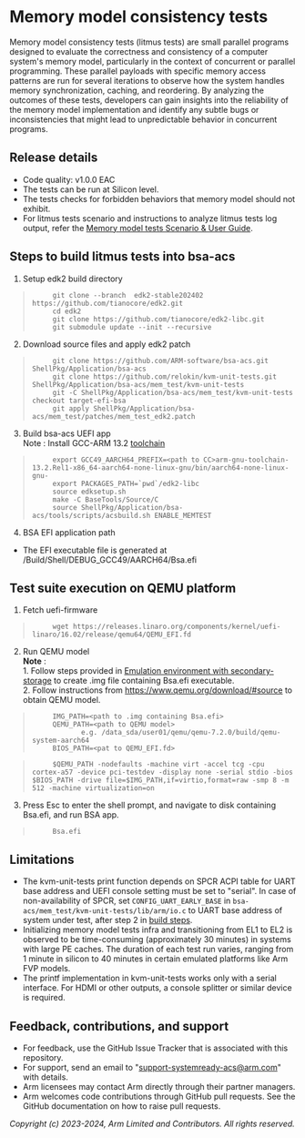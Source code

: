 # Memory model consistency tests
Memory model consistency tests (litmus tests) are small parallel programs designed to evaluate the correctness and
consistency of a computer system's memory model, particularly in the context of concurrent or parallel programming.
These parallel payloads with specific memory access patterns are run for several iterations to observe how the system
handles memory synchronization, caching, and reordering. By analyzing the outcomes of these tests, developers can gain
insights into the reliability of the memory model implementation and identify any subtle bugs or inconsistencies that
might lead to unpredictable behavior in concurrent programs.

## Release details
 - Code quality: v1.0.0 EAC
 - The tests can be run at Silicon level.
 - The tests checks for forbidden behaviors that memory model should not exhibit.
 - For litmus tests scenario and instructions to analyze litmus tests log output, refer the [Memory model tests Scenario & User Guide](../mem_test/memory_model_tests_scenario_user_guide.rst).

## Steps to build litmus tests into bsa-acs
1. Setup edk2 build directory
>          git clone --branch  edk2-stable202402 https://github.com/tianocore/edk2.git
>          cd edk2
>          git clone https://github.com/tianocore/edk2-libc.git
>          git submodule update --init --recursive

2. Download source files and apply edk2 patch
>          git clone https://github.com/ARM-software/bsa-acs.git ShellPkg/Application/bsa-acs
>          git clone https://github.com/relokin/kvm-unit-tests.git ShellPkg/Application/bsa-acs/mem_test/kvm-unit-tests
>          git -C ShellPkg/Application/bsa-acs/mem_test/kvm-unit-tests checkout target-efi-bsa
>          git apply ShellPkg/Application/bsa-acs/mem_test/patches/mem_test_edk2.patch

3. Build bsa-acs UEFI app <br>
Note :  Install GCC-ARM 13.2 [toolchain](https://developer.arm.com/downloads/-/arm-gnu-toolchain-downloads)
>          export GCC49_AARCH64_PREFIX=<path to CC>arm-gnu-toolchain-13.2.Rel1-x86_64-aarch64-none-linux-gnu/bin/aarch64-none-linux-gnu-
>          export PACKAGES_PATH=`pwd`/edk2-libc
>          source edksetup.sh
>          make -C BaseTools/Source/C
>          source ShellPkg/Application/bsa-acs/tools/scripts/acsbuild.sh ENABLE_MEMTEST

4. BSA EFI application path
- The EFI executable file is generated at <edk2-path>/Build/Shell/DEBUG_GCC49/AARCH64/Bsa.efi

## Test suite execution on QEMU platform
1. Fetch uefi-firmware
>          wget https://releases.linaro.org/components/kernel/uefi-linaro/16.02/release/qemu64/QEMU_EFI.fd

2. Run QEMU model <br>
**Note** : <br> 1. Follow steps provided in [Emulation environment with secondary-storage](../README.md#22-emulation-environment-with-secondary-storage) to create .img file containing Bsa.efi executable. <br> 2. Follow instructions from https://www.qemu.org/download/#source to obtain QEMU model.

>          IMG_PATH=<path to .img containing Bsa.efi>
>          QEMU_PATH=<path to QEMU model>
>                 e.g. /data_sda/user01/qemu/qemu-7.2.0/build/qemu-system-aarch64
>          BIOS_PATH=<pat to QEMU_EFI.fd>

>          $QEMU_PATH -nodefaults -machine virt -accel tcg -cpu cortex-a57 -device pci-testdev -display none -serial stdio -bios $BIOS_PATH -drive file=$IMG_PATH,if=virtio,format=raw -smp 8 -m 512 -machine virtualization=on

3. Press Esc to enter the shell prompt, and navigate to disk containing Bsa.efi, and run BSA app.
>          Bsa.efi

## Limitations
 - The kvm-unit-tests print function depends on SPCR ACPI table for UART base address and UEFI console setting must be set to "serial". In case of non-availability of SPCR,
   set `CONFIG_UART_EARLY_BASE` in `bsa-acs/mem_test/kvm-unit-tests/lib/arm/io.c` to UART base address of system under test, after step 2 in [build steps](#steps-to-build-litmus-tests-into-bsa-acs).
 - Initializing memory model tests infra and transitioning from EL1 to EL2 is observed to be time-consuming (approximately 30 minutes) in systems with large PE caches. The duration of each test run varies, ranging from 1 minute in silicon to 40 minutes in certain emulated platforms like Arm FVP models.
 - The printf implementation in kvm-unit-tests works only with a serial interface. For HDMI or other outputs, a console splitter or similar device is required.

## Feedback, contributions, and support

 - For feedback, use the GitHub Issue Tracker that is associated with this repository.
 - For support, send an email to "support-systemready-acs@arm.com" with details.
 - Arm licensees may contact Arm directly through their partner managers.
 - Arm welcomes code contributions through GitHub pull requests. See the GitHub documentation on how to raise pull requests.

*Copyright (c) 2023-2024, Arm Limited and Contributors. All rights reserved.*
